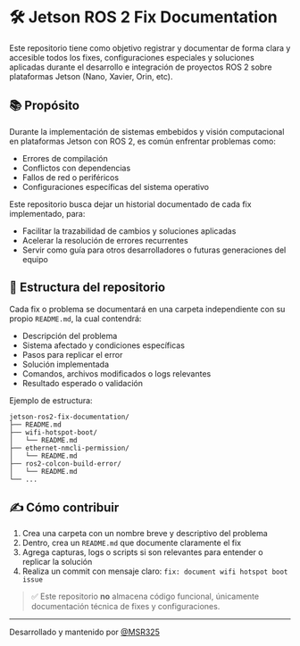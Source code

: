 # 🛠️ Jetson ROS 2 Fix Documentation

Este repositorio tiene como objetivo registrar y documentar de forma clara y accesible todos los fixes, configuraciones especiales y soluciones aplicadas durante el desarrollo e integración de proyectos ROS 2 sobre plataformas Jetson (Nano, Xavier, Orin, etc).

## 📚 Propósito

Durante la implementación de sistemas embebidos y visión computacional en plataformas Jetson con ROS 2, es común enfrentar problemas como:

- Errores de compilación  
- Conflictos con dependencias  
- Fallos de red o periféricos  
- Configuraciones específicas del sistema operativo  

Este repositorio busca dejar un historial documentado de cada fix implementado, para:

- Facilitar la trazabilidad de cambios y soluciones aplicadas  
- Acelerar la resolución de errores recurrentes  
- Servir como guía para otros desarrolladores o futuras generaciones del equipo  

## 📂 Estructura del repositorio

Cada fix o problema se documentará en una carpeta independiente con su propio `README.md`, la cual contendrá:

- Descripción del problema  
- Sistema afectado y condiciones específicas  
- Pasos para replicar el error  
- Solución implementada  
- Comandos, archivos modificados o logs relevantes  
- Resultado esperado o validación  

Ejemplo de estructura:

```
jetson-ros2-fix-documentation/
├── README.md
├── wifi-hotspot-boot/
│   └── README.md
├── ethernet-nmcli-permission/
│   └── README.md
├── ros2-colcon-build-error/
│   └── README.md
└── ...
```

## ✍️ Cómo contribuir

1. Crea una carpeta con un nombre breve y descriptivo del problema  
2. Dentro, crea un `README.md` que documente claramente el fix  
3. Agrega capturas, logs o scripts si son relevantes para entender o replicar la solución  
4. Realiza un commit con mensaje claro: `fix: document wifi hotspot boot issue`  

> ✅ Este repositorio **no** almacena código funcional, únicamente documentación técnica de fixes y configuraciones.

---

Desarrollado y mantenido por [@MSR325](https://github.com/MSR325)
